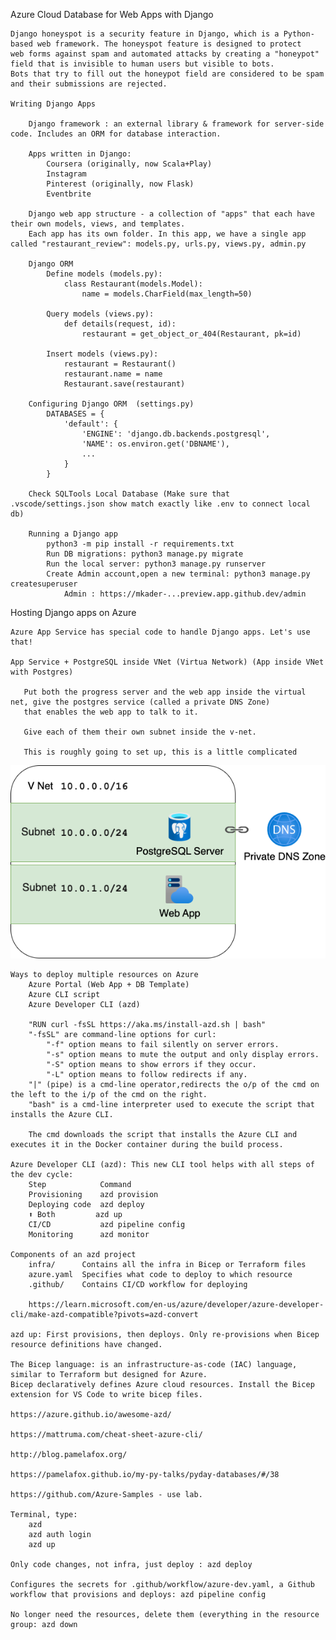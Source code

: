 Azure Cloud Database for Web Apps  with Django

    Django honeyspot is a security feature in Django, which is a Python-based web framework. The honeyspot feature is designed to protect 
    web forms against spam and automated attacks by creating a "honeypot" field that is invisible to human users but visible to bots. 
    Bots that try to fill out the honeypot field are considered to be spam and their submissions are rejected.

    Writing Django Apps
    
        Django framework : an external library & framework for server-side code. Includes an ORM for database interaction.

        Apps written in Django:
            Coursera (originally, now Scala+Play)
            Instagram
            Pinterest (originally, now Flask)
            Eventbrite

        Django web app structure - a collection of "apps" that each have their own models, views, and templates. 
        Each app has its own folder. In this app, we have a single app called "restaurant_review": models.py, urls.py, views.py, admin.py

        Django ORM
            Define models (models.py):
                class Restaurant(models.Model):
                    name = models.CharField(max_length=50)
           
            Query models (views.py):
                def details(request, id):
                    restaurant = get_object_or_404(Restaurant, pk=id)
           
            Insert models (views.py):
                restaurant = Restaurant()
                restaurant.name = name
                Restaurant.save(restaurant)

        Configuring Django ORM  (settings.py)
            DATABASES = {
                'default': {
                    'ENGINE': 'django.db.backends.postgresql',
                    'NAME': os.environ.get('DBNAME'),
                    ...
                }
            }

        Check SQLTools Local Database (Make sure that .vscode/settings.json show match exactly like .env to connect local db)
        
        Running a Django app
            python3 -m pip install -r requirements.txt
            Run DB migrations: python3 manage.py migrate
            Run the local server: python3 manage.py runserver
            Create Admin account,open a new terminal: python3 manage.py createsuperuser
                Admin : https://mkader-...preview.app.github.dev/admin
    
Hosting Django apps on Azure

    Azure App Service has special code to handle Django apps. Let's use that!

    App Service + PostgreSQL inside VNet (Virtua Network) (App inside VNet with Postgres)
       
       Put both the progress server and the web app inside the virtual net, give the postgres service (called a private DNS Zone) 
       that enables the web app to talk to it. 

       Give each of them their own subnet inside the v-net.
       
       This is roughly going to set up, this is a little complicated
 
![alt](https://raw.githubusercontent.com/mkader/python_django_postgresql_azure_app/main/app_inside_vnet.PNG) 

    Ways to deploy multiple resources on Azure
        Azure Portal (Web App + DB Template)
        Azure CLI script
        Azure Developer CLI (azd) 

        "RUN curl -fsSL https://aka.ms/install-azd.sh | bash"
        "-fsSL" are command-line options for curl:
            "-f" option means to fail silently on server errors.
            "-s" option means to mute the output and only display errors.
            "-S" option means to show errors if they occur.
            "-L" option means to follow redirects if any.
        "|" (pipe) is a cmd-line operator,redirects the o/p of the cmd on the left to the i/p of the cmd on the right.
        "bash" is a cmd-line interpreter used to execute the script that installs the Azure CLI.
    
        The cmd downloads the script that installs the Azure CLI and executes it in the Docker container during the build process.

    Azure Developer CLI (azd): This new CLI tool helps with all steps of the dev cycle:
        Step	        Command
        Provisioning	azd provision
        Deploying code	azd deploy
        ⬆️ Both	        azd up
        CI/CD	        azd pipeline config
        Monitoring	    azd monitor
    
    Components of an azd project
        infra/	    Contains all the infra in Bicep or Terraform files
        azure.yaml	Specifies what code to deploy to which resource
        .github/	Contains CI/CD workflow for deploying

        https://learn.microsoft.com/en-us/azure/developer/azure-developer-cli/make-azd-compatible?pivots=azd-convert

    azd up: First provisions, then deploys. Only re-provisions when Bicep resource definitions have changed.

    The Bicep language: is an infrastructure-as-code (IAC) language, similar to Terraform but designed for Azure. 
    Bicep declaratively defines Azure cloud resources. Install the Bicep extension for VS Code to write bicep files.
        
    https://azure.github.io/awesome-azd/

    https://mattruma.com/cheat-sheet-azure-cli/

    http://blog.pamelafox.org/
    
    https://pamelafox.github.io/my-py-talks/pyday-databases/#/38
    
    https://github.com/Azure-Samples - use lab.
    
    Terminal, type:
        azd
        azd auth login
        azd up

    Only code changes, not infra, just deploy : azd deploy

    Configures the secrets for .github/workflow/azure-dev.yaml, a Github workflow that provisions and deploys: azd pipeline config

    No longer need the resources, delete them (everything in the resource group: azd down

